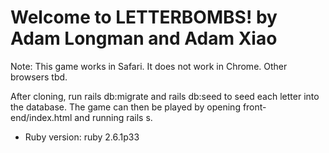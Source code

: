 # Welcome to LETTERBOMBS! by Adam Longman and Adam Xiao

Note: This game works in Safari. It does not work in Chrome. Other browsers tbd.

After cloning, run rails db:migrate and rails db:seed to seed each letter into the database. The game can then be played by opening front-end/index.html and running rails s.

* Ruby version: ruby 2.6.1p33
